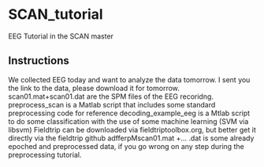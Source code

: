 # SCAN_tutorial
EEG Tutorial in the SCAN master

## Instructions

We collected EEG today and want to analyze the data tomorrow.
I sent you the link to the data, please download it for tomorrow.
scan01.mat+scan01.dat are the SPM files of the EEG recoridng.
preprocess_scan is a Matlab script that includes some standard preprocessing code for reference
decoding_example_eeg is a Mtlab script to do some classification with the use of some machine learning (SVM via libsvm)
Fieldtrip can be downloaded via fieldtriptoolbox.org, but better get it directly via the fieldtrip github
adfferpMscan01.mat +... .dat is some already epoched and preprocessed data, if you go wrong on any step during the preprocessing tutorial.
